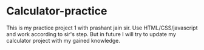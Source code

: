 # Calculator-practice
This is my practice project 1 with prashant jain sir. Use HTML/CSS/javascript and work according to sir's step. But in future I will try to update my calculator project with my gained knowledge.
